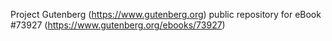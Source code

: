 Project Gutenberg (https://www.gutenberg.org) public repository for eBook #73927 (https://www.gutenberg.org/ebooks/73927)
